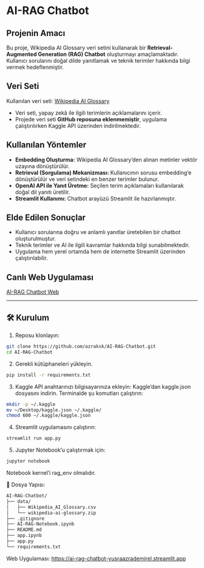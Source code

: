# AI-RAG Chatbot

## Projenin Amacı
Bu proje, Wikipedia AI Glossary veri setini kullanarak bir **Retrieval-Augmented Generation (RAG) Chatbot** oluşturmayı amaçlamaktadır. Kullanıcı sorularını doğal dilde yanıtlamak ve teknik terimler hakkında bilgi vermek hedeflenmiştir.

## Veri Seti
Kullanılan veri seti: [Wikipedia AI Glossary](https://www.kaggle.com/datasets/antoinebourgois2/wikipedia-ai-glossary)  
- Veri seti, yapay zekâ ile ilgili terimlerin açıklamalarını içerir.  
- Projede veri seti **GitHub reposuna eklenmemiştir**, uygulama çalıştırılırken Kaggle API üzerinden indirilmektedir.

## Kullanılan Yöntemler
- **Embedding Oluşturma:** Wikipedia AI Glossary’den alınan metinler vektör uzayına dönüştürülür.  
- **Retrieval (Sorgulama) Mekanizması:** Kullanıcının sorusu embedding’e dönüştürülür ve veri setindeki en benzer terimler bulunur.  
- **OpenAI API ile Yanıt Üretme:** Seçilen terim açıklamaları kullanılarak doğal dil yanıtı üretilir.  
- **Streamlit Kullanımı:** Chatbot arayüzü Streamlit ile hazırlanmıştır.  

## Elde Edilen Sonuçlar
- Kullanıcı sorularına doğru ve anlamlı yanıtlar üretebilen bir chatbot oluşturulmuştur.  
- Teknik terimler ve AI ile ilgili kavramlar hakkında bilgi sunabilmektedir.  
- Uygulama hem yerel ortamda hem de internette Streamlit üzerinden çalıştırılabilir.

## Canlı Web Uygulaması
[AI-RAG Chatbot Web](https://ai-rag-chatbot-yusraazrademirel.streamlit.app)

---

## 🛠️ Kurulum

1. Reposu klonlayın:
```bash
git clone https://github.com/azraksk/AI-RAG-Chatbot.git
cd AI-RAG-Chatbot
```

2. Gerekli kütüphaneleri yükleyin.
```bash
pip install -r requirements.txt
```

3. Kaggle API anahtarınızı bilgisayarınıza ekleyin:
Kaggle’dan kaggle.json dosyasını indirin.
Terminalde şu komutları çalıştırın:

```bash
mkdir -p ~/.kaggle
mv ~/Desktop/kaggle.json ~/.kaggle/
chmod 600 ~/.kaggle/kaggle.json
```

4. Streamlit uygulamasını çalıştırın:

```bash
streamlit run app.py
```

5. Jupyter Notebook’u çalıştırmak için:

```bash
jupyter notebook
```
Notebook kernel’i rag_env olmalıdır.


📁 Dosya Yapısı:

```bash
AI-RAG-Chatbot/
├── data/
│   ├── Wikipedia_AI_Glossary.csv
│   └── wikipedia-ai-glossary.zip
├── .gitignore
├── AI-RAG-Notebook.ipynb
├── README.md
├── app.ipynb
├── app.py
└── requirements.txt
```


Web Uygulaması: https://ai-rag-chatbot-yusraazrademirel.streamlit.app
